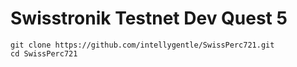 # Swisstronik Testnet Dev Quest 5

```
git clone https://github.com/intellygentle/SwissPerc721.git
cd SwissPerc721
```
